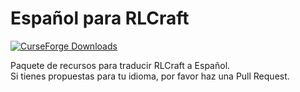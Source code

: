 # Español para RLCraft
[![CurseForge Downloads](https://img.shields.io/curseforge/dt/823035?style=for-the-badge&logo=curseforge&logoColor=f16436&label=curseforge&labelColor=2d2d2d)](https://www.curseforge.com/minecraft/texture-packs/espanol-para-rlcraft)

Paquete de recursos para traducir RLCraft a Español.  
Si tienes propuestas para tu idioma, por favor haz una Pull Request.
